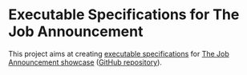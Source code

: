 Executable Specifications for The Job Announcement
==================================================

This project aims at creating [executable specifications](http://specificationbyexample.com/) for [The Job Announcement showcase](http://the-job-announcement.com/) ([GitHub repository](https://github.com/plexiti/the-job-announcement-fox)).

